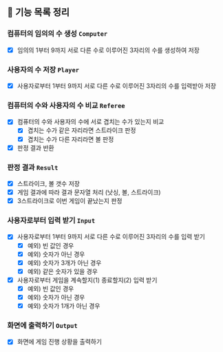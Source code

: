 ## 🚀 기능 목록 정리

### 컴퓨터의 임의의 수 생성 `Computer`

- [x] 임의의 1부터 9까지 서로 다른 수로 이루어진 3자리의 수를 생성하여 저장

### 사용자의 수 저장 `Player`

- [x] 사용자로부터 1부터 9까지 서로 다른 수로 이루어진 3자리의 수를 입력받아 저장

### 컴퓨터의 수와 사용자의 수 비교 `Referee`

- [x] 컴퓨터의 수와 사용자의 수에 서로 겹치는 수가 있는지 비교
    - [x] 겹치는 수가 같은 자리라면 스트라이크 판정
    - [x] 겹치는 수가 다른 자리라면 볼 판정
- [x] 판정 결과 반환

### 판정 결과 `Result`

- [x] 스트라이크, 볼 갯수 저장
- [x] 게임 결과에 따라 결과 문자열 처리 (낫싱, 볼, 스트라이크)
- [x] 3스트라이크로 이번 게임이 끝났는지 판정

### 사용자로부터 입력 받기 `Input`

- [x] 사용자로부터 1부터 9까지 서로 다른 수로 이루어진 3자리의 수를 입력 받기
    - [x] 예외) 빈 값인 경우
    - [x] 예외) 숫자가 아닌 경우
    - [x] 예외) 숫자가 3개가 아닌 경우
    - [x] 예외) 같은 숫자가 있을 경우
- [x] 사용자로부터 게임을 계속할지(1) 종료할지(2) 입력 받기
    - [x] 예외) 빈 값인 경우
    - [x] 예외) 숫자가 아닌 경우
    - [x] 예외) 숫자가 1개가 아닌 경우

### 화면에 출력하기 `Output`

- [x] 화면에 게임 진행 상황을 출력하기
